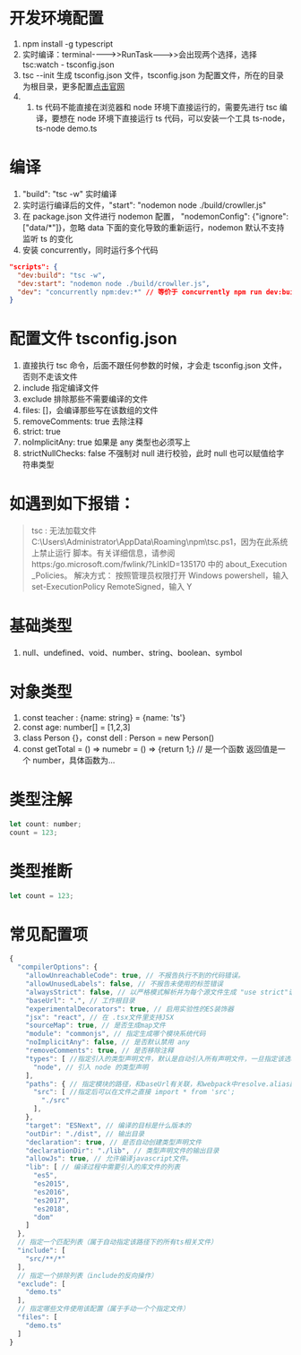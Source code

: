 # 开发环境配置

1. npm install -g typescript
2. 实时编译：terminal---->>RunTask--->>会出现两个选择，选择 tsc:watch - tsconfig.json
3. tsc --init 生成 tsconfig.json 文件，tsconfig.json 为配置文件，所在的目录为根目录，更多配置[点击官网](https://www.tslang.cn/docs/handbook/tsconfig-json.html)
4. 1. ts 代码不能直接在浏览器和 node 环境下直接运行的，需要先进行 tsc 编译，要想在 node 环境下直接运行 ts 代码，可以安装一个工具 ts-node， ts-node demo.ts

# 编译

1. "build": "tsc -w" 实时编译
2. 实时运行编译后的文件，"start": "nodemon node ./build/crowller.js"
3. 在 package.json 文件进行 nodemon 配置， "nodemonConfig": {"ignore": ["data/*"]}，忽略 data 下面的变化导致的重新运行，nodemon 默认不支持监听 ts 的变化
4. 安装 concurrently，同时运行多个代码

```json
"scripts": {
  "dev:build": "tsc -w",
  "dev:start": "nodemon node ./build/crowller.js",
  "dev": "concurrently npm:dev:*" // 等价于 concurrently npm run dev:build & npm run dev:start
}
```

# 配置文件 tsconfig.json

1. 直接执行 tsc 命令，后面不跟任何参数的时候，才会走 tsconfig.json 文件，否则不走该文件
2. include 指定编译文件
3. exclude 排除那些不需要编译的文件
4. files: []，会编译那些写在该数组的文件
5. removeComments: true 去除注释
6. strict: true
7. noImplicitAny: true 如果是 any 类型也必须写上
8. strictNullChecks: false 不强制对 null 进行校验，此时 null 也可以赋值给字符串类型

# 如遇到如下报错：

> tsc : 无法加载文件 C:\Users\Administrator\AppData\Roaming\npm\tsc.ps1，因为在此系统上禁止运行
> 脚本。有关详细信息，请参阅 https:/go.microsoft.com/fwlink/?LinkID=135170 中的 about_Execution
> \_Policies。
> 解决方式：
> 按照管理员权限打开 Windows powershell，输入 set-ExecutionPolicy RemoteSigned，输入 Y

# 基础类型

1. null、undefined、void、number、string、boolean、symbol

# 对象类型

1. const teacher : {name: string} = {name: 'ts'}
2. const age: number[] = [1,2,3]
3. class Person {}，const dell : Person = new Person()
4. const getTotal = () => numebr = () => {return 1;} // 是一个函数 返回值是一个 number，具体函数为...

# 类型注解

```js
let count: number;
count = 123;
```

# 类型推断

```js
let count = 123;
```

# 常见配置项

```js
{
  "compilerOptions": {
    "allowUnreachableCode": true, // 不报告执行不到的代码错误。
    "allowUnusedLabels": false,	// 不报告未使用的标签错误
    "alwaysStrict": false, // 以严格模式解析并为每个源文件生成 "use strict"语句
    "baseUrl": ".", // 工作根目录
    "experimentalDecorators": true, // 启用实验性的ES装饰器
    "jsx": "react", // 在 .tsx文件里支持JSX
    "sourceMap": true, // 是否生成map文件
    "module": "commonjs", // 指定生成哪个模块系统代码
    "noImplicitAny": false, // 是否默认禁用 any
    "removeComments": true, // 是否移除注释
    "types": [ //指定引入的类型声明文件，默认是自动引入所有声明文件，一旦指定该选项，则会禁用自动引入，改为只引入指定的类型声明文件，如果指定空数组[]则不引用任何文件
      "node", // 引入 node 的类型声明
    ],
    "paths": { // 指定模块的路径，和baseUrl有关联，和webpack中resolve.alias配置一样
      "src": [ //指定后可以在文件之直接 import * from 'src';
        "./src"
      ],
    },
    "target": "ESNext", // 编译的目标是什么版本的
    "outDir": "./dist", // 输出目录
    "declaration": true, // 是否自动创建类型声明文件
    "declarationDir": "./lib", // 类型声明文件的输出目录
    "allowJs": true, // 允许编译javascript文件。
    "lib": [ // 编译过程中需要引入的库文件的列表
      "es5",
      "es2015",
      "es2016",
      "es2017",
      "es2018",
      "dom"
    ]
  },
  // 指定一个匹配列表（属于自动指定该路径下的所有ts相关文件）
  "include": [
    "src/**/*"
  ],
  // 指定一个排除列表（include的反向操作）
  "exclude": [
    "demo.ts"
  ],
  // 指定哪些文件使用该配置（属于手动一个个指定文件）
  "files": [
    "demo.ts"
  ]
}
```
